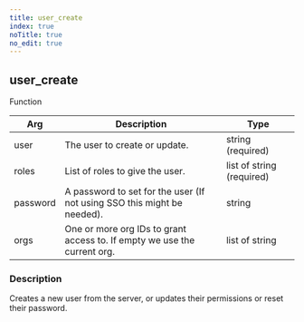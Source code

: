 ```yaml
---
title: user_create
index: true
noTitle: true
no_edit: true
---
```




<div class="vql_item"></div>


## user_create
<span class='vql_type pull-right page-header'>Function</span>



<div class="vqlargs"></div>

Arg | Description | Type
----|-------------|-----
user|The user to create or update.|string (required)
roles|List of roles to give the user.|list of string (required)
password|A password to set for the user (If not using SSO this might be needed).|string
orgs|One or more org IDs to grant access to. If empty we use the current org.|list of string

### Description

Creates a new user from the server, or updates their permissions or reset their password.

